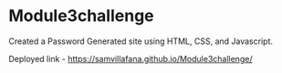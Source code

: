 # Module3challenge

Created a Password Generated site using HTML, CSS, and Javascript.

Deployed link - https://samvillafana.github.io/Module3challenge/
